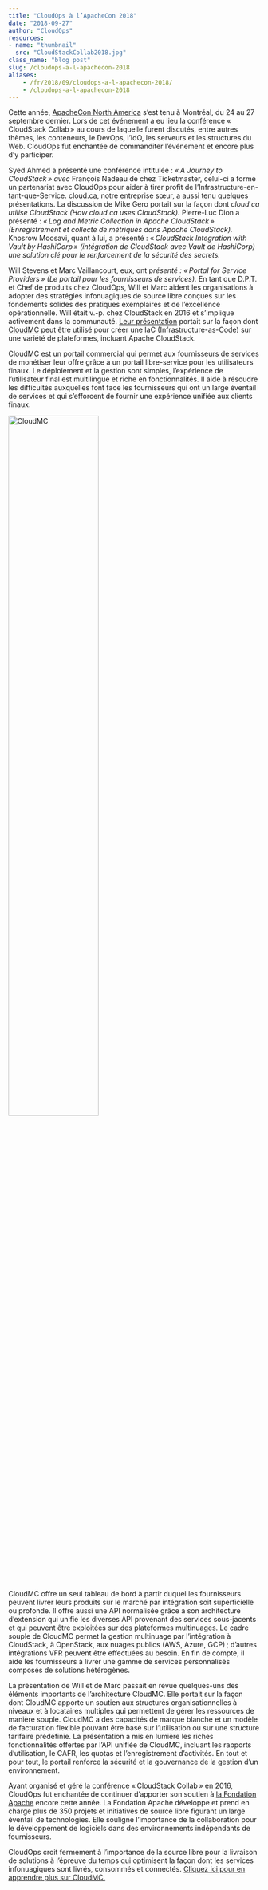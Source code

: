 ```yaml
---
title: "CloudOps à l’ApacheCon 2018"
date: "2018-09-27"
author: "CloudOps"
resources:
- name: "thumbnail"
  src: "CloudStackCollab2018.jpg"
class_name: "blog post"
slug: /cloudops-a-l-apachecon-2018
aliases:
    - /fr/2018/09/cloudops-a-l-apachecon-2018/
    - /cloudops-a-l-apachecon-2018
---
```


<p><span style="font-weight: 400;">Cette année,</span> <a href="https://apachecon.com/acna18/"><span style="font-weight: 400;">ApacheCon North America</span></a><span style="font-weight: 400;"> s’est tenu à Montréal, du 24 au 27 septembre dernier. Lors de cet événement a eu lieu la conférence « CloudStack Collab » au cours de laquelle furent discutés, entre autres thèmes, les conteneurs, le DevOps, l’IdO, les serveurs et les structures du Web. CloudOps fut enchantée de commanditer l’événement et encore plus d’y participer.</span></p><p><span style="font-weight: 400;">Syed Ahmed a présenté une conférence intitulée&nbsp;: « </span><i><span style="font-weight: 400;">A Journey to CloudStack » avec</span></i><span style="font-weight: 400;"> François Nadeau de chez Ticketmaster, celui-ci a formé un partenariat avec CloudOps pour aider à tirer profit de l’Infrastructure-en-tant-que-Service. cloud.ca, notre entreprise sœur, a aussi tenu quelques présentations. La discussion de Mike Gero portait sur la façon dont </span><i><span style="font-weight: 400;">cloud.ca utilise CloudStack (How cloud.ca uses CloudStack). </span></i><span style="font-weight: 400;">Pierre-Luc Dion a présenté&nbsp;: « </span><i><span style="font-weight: 400;">Log and Metric Collection in Apache CloudStack » (Enregistrement et collecte de métriques dans Apache CloudStack).</span></i><span style="font-weight: 400;"> Khosrow Moosavi, quant à lui, a présenté&nbsp;: « </span><i><span style="font-weight: 400;">CloudStack Integration with Vault by HashiCorp » (intégration de CloudStack avec Vault de HashiCorp) une solution clé pour le renforcement de la sécurité des secrets.</span></i></p><p><span style="font-weight: 400;">Will Stevens et Marc Vaillancourt, eux, ont p</span><i><span style="font-weight: 400;">résenté&nbsp;: « Portal for Service Providers » (Le portail pour les fournisseurs de services). </span></i><span style="font-weight: 400;">En tant que D.P.T. et Chef de produits chez CloudOps, Will et Marc aident les organisations à adopter des stratégies infonuagiques de source libre conçues sur les fondements solides des pratiques exemplaires et de l’excellence opérationnelle. Will était v.-p. chez CloudStack en 2016 et s’implique activement dans la communauté. </span><a href="https://www.slideshare.net/CloudOps2005/cloudmc-building-a-portal-for-cloudstack-service-providers"><span style="font-weight: 400;">Leur présentation</span></a><span style="font-weight: 400;"> portait sur la façon dont </span><a href="https://www.cloudops.com/cloudmc/"><span style="font-weight: 400;">CloudMC</span></a><span style="font-weight: 400;"> peut être utilisé pour créer une IaC (Infrastructure-as-Code) sur une variété de plateformes, incluant Apache CloudStack.</span></p><p><span style="font-weight: 400;">CloudMC est un portail commercial qui permet aux fournisseurs de services de monétiser leur offre grâce à un portail libre-service pour les utilisateurs finaux. Le déploiement et la gestion sont simples, l’expérience de l’utilisateur final est multilingue et riche en fonctionnalités. Il aide à résoudre les difficultés auxquelles font face les fournisseurs qui ont un large éventail de services et qui s’efforcent de fournir une expérience unifiée aux clients finaux.</span></p><p><img class="alignright" src="/images/blog/post/CloudMC.png" alt="CloudMC" width="60%"></p><p><span style="font-weight: 400;">CloudMC offre un seul tableau de bord à partir duquel les fournisseurs peuvent livrer leurs produits sur le marché par intégration soit superficielle ou profonde. Il offre aussi une API normalisée grâce à son architecture d’extension qui unifie les diverses API provenant des services sous-jacents et qui peuvent être exploitées sur des plateformes multinuages. Le cadre souple de CloudMC permet la gestion multinuage par l’intégration à CloudStack, à OpenStack, aux nuages publics (AWS, Azure, GCP) ; d’autres intégrations VFR peuvent être effectuées au besoin. En fin de compte, il aide les fournisseurs à livrer une gamme de services personnalisés composés de solutions hétérogènes.</span></p><p><span style="font-weight: 400;">La présentation de Will et de Marc passait en revue quelques-uns des éléments importants de l’architecture CloudMC. Elle portait sur la façon dont CloudMC apporte un soutien aux structures organisationnelles à niveaux et à locataires multiples qui permettent de gérer les ressources de manière souple. CloudMC a des capacités de marque blanche et un modèle de facturation flexible pouvant être basé sur l’utilisation ou sur une structure tarifaire prédéfinie. La présentation a mis en lumière les riches fonctionnalités offertes par l’API unifiée de CloudMC, incluant les rapports d’utilisation, le CAFR, les quotas et l’enregistrement d’activités. En tout et pour tout, le portail renforce la sécurité et la gouvernance de la gestion d’un environnement.</span></p><p><span style="font-weight: 400;">Ayant organisé et géré la conférence « CloudStack Collab » en 2016, CloudOps fut enchantée de continuer d’apporter son soutien à </span><a href="https://www.apache.org/"><span style="font-weight: 400;">la Fondation Apache</span></a><span style="font-weight: 400;"> encore cette année. La Fondation Apache développe et prend en charge plus de 350 projets et initiatives de source libre figurant un large éventail de technologies. Elle souligne l’importance de la collaboration pour le développement de logiciels dans des environnements indépendants de fournisseurs.</span></p><p><span style="font-weight: 400;">CloudOps croit fermement à l’importance de la source libre pour la livraison de solutions à l’épreuve du temps qui optimisent la façon dont les services infonuagiques sont livrés, consommés et connectés. </span><a href="https://www.cloudops.com/cloudmc/"><span style="font-weight: 400;">Cliquez ici pour en apprendre plus sur CloudMC.</span></a></p>
